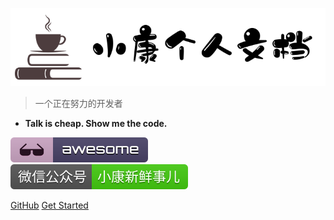 ![logo](document.png)
> 一个正在努力的开发者

*  **Talk is cheap. Show me the code.**

![awesome](awesome.svg) [![微信公众号](WeChat.svg)](https://mp.weixin.qq.com/s/3-3_Ns5nDIhcB7TS7d-ocA)

[GitHub](https://github.com/xiaokangxxs/notebook/)
[Get Started](README)
